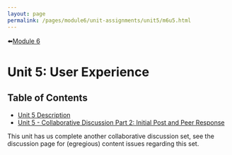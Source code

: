 ```yaml
---
layout: page
permalink: /pages/module6/unit-assignments/unit5/m6u5.html
---
```


⬅️[Module 6](/pages/module6.html)

# Unit 5: User Experience

## Table of Contents

- [Unit 5 Description](/pages/module6/unit-assignments/unit5/m6u5-description.html)
- [Unit 5 - Collaborative Discussion Part 2: Initial Post and Peer Response](/pages/module6/unit-assignments/unit5/collab-discussion.html)

This unit has us complete another collaborative discussion set, see the discussion page for (egregious) content issues regarding this set.
